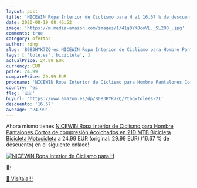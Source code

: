 ```yaml
---
layout: post
title: 'NICEWIN Ropa Interior de Ciclismo para H al 16.67 % de descuento'
date: 2020-08-19 08:46:52
image: 'https://m.media-amazon.com/images/I/41g0YK8ooVL._SL200_.jpg'
comments: true
category: ofertas
author: ring
slug: 'B083HYK7ZQ-es NICEWIN Ropa Interior de Ciclismo para Hombre Pantalones...'
tags: [ 'tole.es','bicicleta', ]
actualPrice: 24.99 EUR
currency: EUR
price: 24.99
comparePrice: 29.99 EUR
prodname: 'NICEWIN Ropa Interior de Ciclismo para Hombre Pantalones Cortos de compresión Acolchados en 21D MTB Bicicleta Bicicleta Motocicleta'
country: 'es'
flag: '🇪🇸'
buyurl: 'https://www.amazon.es/dp/B083HYK7ZQ/?tag=tolees-21'
descuento: '16.67'
average: '24.99'
---
```


Ahora mismo tienes [NICEWIN Ropa Interior de Ciclismo para Hombre Pantalones Cortos de compresión Acolchados en 21D MTB Bicicleta Bicicleta Motocicleta](https://www.amazon.es/dp/B083HYK7ZQ/?tag=tolees-21) a 24.99 EUR (original: 29.99 EUR) (16.67 %  de descuento) en el siguiente enlace!

[![NICEWIN Ropa Interior de Ciclismo para H](https://m.media-amazon.com/images/I/41g0YK8ooVL._SL200_.jpg)](https://www.amazon.es/dp/B083HYK7ZQ/?tag=tolees-21)

🔎:


[🛒 Visítala!!!](https://www.amazon.es/dp/B083HYK7ZQ/?tag=tolees-21)

